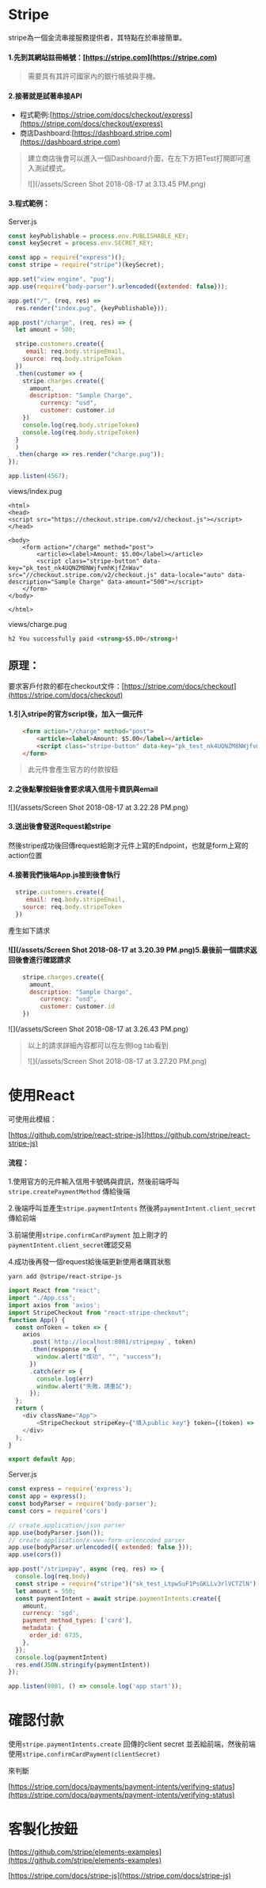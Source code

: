 # Stripe

stripe為一個金流串接服務提供者，其特點在於串接簡單。

#### 1.先到其網站註冊帳號：[https://stripe.com](https://stripe.com)

> 需要具有其許可國家內的銀行帳號與手機。

#### 2.接著就是試著串接API

* 程式範例:[https://stripe.com/docs/checkout/express](https://stripe.com/docs/checkout/express)
* 商店Dashboard:[https://dashboard.stripe.com](https://dashboard.stripe.com)

> 建立商店後會可以進入一個Dashboard介面，在左下方把Test打開即可進入測試模式。
>
> ![](/assets/Screen Shot 2018-08-17 at 3.13.45 PM.png)

#### 3.程式範例：

Server.js

```js
const keyPublishable = process.env.PUBLISHABLE_KEY;
const keySecret = process.env.SECRET_KEY;

const app = require("express")();
const stripe = require("stripe")(keySecret);

app.set("view engine", "pug");
app.use(require("body-parser").urlencoded({extended: false}));

app.get("/", (req, res) =>
  res.render("index.pug", {keyPublishable}));

app.post("/charge", (req, res) => {
  let amount = 500;

  stripe.customers.create({
     email: req.body.stripeEmail,
    source: req.body.stripeToken
  })
  .then(customer => {
    stripe.charges.create({
      amount,
      description: "Sample Charge",
         currency: "usd",
         customer: customer.id
    })
    console.log(req.body.stripeToken)
    console.log(req.body.stripeToken)
  }
  )
  .then(charge => res.render("charge.pug"));
});

app.listen(4567);
```

views/index.pug

```pug
<html>
<head>
<script src="https://checkout.stripe.com/v2/checkout.js"></script></head>

<body>
    <form action="/charge" method="post">
        <article><label>Amount: $5.00</label></article>
        <script class="stripe-button" data-key="pk_test_nk4UQNZM8NWjfvmhKjfZnWav" src="//checkout.stripe.com/v2/checkout.js" data-locale="auto" data-description="Sample Charge" data-amount="500"></script>
    </form>
</body>

</html>
```

views/charge.pug

```html
h2 You successfully paid <strong>$5.00</strong>!
```

## 原理：

要求客戶付款的都在checkout文件：[https://stripe.com/docs/checkout](https://stripe.com/docs/checkout)

#### 1.引入stripe的官方script後，加入一個元件

```html
    <form action="/charge" method="post">
        <article><label>Amount: $5.00</label></article>
        <script class="stripe-button" data-key="pk_test_nk4UQNZM8NWjfvmhKjfZnWav" src="//checkout.stripe.com/v2/checkout.js" data-locale="auto" data-description="Sample Charge" data-amount="500"></script>
    </form>
```

> 此元件會產生官方的付款按鈕

#### 2.之後點擊按鈕後會要求填入信用卡資訊與email

![](/assets/Screen Shot 2018-08-17 at 3.22.28 PM.png)

#### 3.送出後會發送Request給stripe

然後stripe成功後回傳request給剛才元件上寫的Endpoint，也就是form上寫的action位置

#### 4.接著我們後端App.js接到後會執行

```js
  stripe.customers.create({
     email: req.body.stripeEmail,
    source: req.body.stripeToken
  })
```

產生如下請求

#### ![](/assets/Screen Shot 2018-08-17 at 3.20.39 PM.png)5.最後前一個請求返回後會進行確認請求

```js
    stripe.charges.create({
      amount,
      description: "Sample Charge",
         currency: "usd",
         customer: customer.id
    })
```

![](/assets/Screen Shot 2018-08-17 at 3.26.43 PM.png)

> 以上的請求詳細內容都可以在左側log tab看到
>
> ![](/assets/Screen Shot 2018-08-17 at 3.27.20 PM.png)

# 使用React

可使用此模組：

[https://github.com/stripe/react-stripe-js](https://github.com/stripe/react-stripe-js)

#### 流程：

1.使用官方的元件輸入信用卡號碼與資訊，然後前端呼叫`stripe.createPaymentMethod` 傳給後端

2.後端呼叫並產生`stripe.paymentIntents` 然後將`paymentIntent.client_secret` 傳給前端

3.前端使用`stripe.confirmCardPayment` 加上剛才的`paymentIntent.client_secret`確認交易

4.成功後再發一個request給後端更新使用者購買狀態

```
yarn add @stripe/react-stripe-js
```

```js
import React from "react";
import "./App.css";
import axios from 'axios';
import StripeCheckout from "react-stripe-checkout";
function App() {
  const onToken = token => {
    axios
      .post(`http://localhost:8081/stripepay`, token)
      .then(response => {
        window.alert("成功", "", "success");
      })
      .catch(err => {
        console.log(err)
        window.alert("失敗，請重試");
      });
  };
  return (
    <div className="App">
        <StripeCheckout stripeKey={"填入public key"} token={(token) => onToken(token)} />
    </div>
  );
}

export default App;
```

Server.js

```js
const express = require('express');
const app = express();
const bodyParser = require('body-parser');
const cors = require('cors')

// create application/json parser
app.use(bodyParser.json());
// create application/x-www-form-urlencoded parser
app.use(bodyParser.urlencoded({ extended: false }));
app.use(cors())

app.post("/stripepay", async (req, res) => {
  console.log(req.body)
  const stripe = require("stripe")("sk_test_LtpwSuF1PsGKLLv3rlVCTZlN");
  let amount = 550;
  const paymentIntent = await stripe.paymentIntents.create({
    amount,
    currency: 'sgd',
    payment_method_types: ['card'],
    metadata: {
      order_id: 6735,
    },
  });
  console.log(paymentIntent)
  res.end(JSON.stringify(paymentIntent))
});

app.listen(8081, () => console.log('app start'));
```

# 確認付款

使用`stripe.paymentIntents.create` 回傳的client secret 並丟給前端，然後前端使用`stripe.confirmCardPayment(clientSecret)`

來判斷

[https://stripe.com/docs/payments/payment-intents/verifying-status](https://stripe.com/docs/payments/payment-intents/verifying-status)

# 客製化按鈕

[https://github.com/stripe/elements-examples](https://github.com/stripe/elements-examples)

[https://stripe.com/docs/stripe-js](https://stripe.com/docs/stripe-js)

